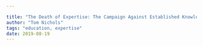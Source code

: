 ```yaml
---

title: "The Death of Expertise: The Campaign Against Established Knowledge and Why it Matters"
author: "Tom Nichols"
tags: "education, expertise"
date: 2019-08-19
---
```



